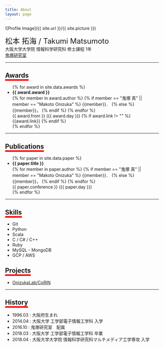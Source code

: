 ```yaml
---
title: About
layout: page
---
```

![Profile Image]({{ site.url }}/{{ site.picture }})

<font size="5">松本 拓海 / Takumi Matsumoto</font>
<br>
大阪大学大学院 情報科学研究科 修士課程 1年 <br>
<a href="http://www-bigdata.ist.osaka-u.ac.jp/ja/home/">鬼塚研究室</a>
<br>

---

## <span style="border-bottom: solid 5px red">Awards</span>
<ul>
{% for award in site.data.awards %}
  <li>
      <strong> {{ award.award }} </strong> <br>
	  {% for member in award.author %}
        {% if member == "鬼塚 真" || member == "Makoto Onizuka" %}
            {{member}}．
      {% else %}
            {{member}}，
        {% endif %}
	  {% endfor %} <br>
	  {{ award.from }} ({{ award.day }})
    {% if award.link != "" %}
      {{award.link}}
    {% endif %}
  </li>
{% endfor %}
</ul>

---

## <span style="border-bottom: solid 5px red">Publications</span>

<ul>
{% for paper in site.data.paper %}
  <li>
      <strong> {{ paper.title }} </strong> <br>
	  {% for member in paper.author %}
	  		{% if member == "鬼塚 真" || member == "Makoto Onizuka" %}
            {{member}}．
        {% else %}
            {{member}}，
        {% endif %}
	  {% endfor %} <br>
	  {{ paper.conference }} ({{ paper.day }})
  </li>
{% endfor %}
</ul>

---

## <span style="border-bottom: solid 5px red">Skills</span>
<ul class="skill-list">
	<li>Git</li>
	<li>Python</li>
	<li>Scala</li>
	<li>C / C# / C++</li>
  <li>Ruby</li>
	<li>MySQL - MongoDB</li>
  <li>GCP / AWS</li>
</ul>

## <span style="border-bottom: solid 5px red">Projects</span>
<ul>
	<li><a href="https://github.com/OnizukaLab/CoRIN">OnizukaLab/CoRIN</a></li>
</ul>

---

## <span style="border-bottom: solid 5px red">History</span>
- 1996.03 : 大阪府生まれ
- 2014.04 : 大阪大学 工学部電子情報工学科 入学
- 2016.10 : 鬼塚研究室　配属
- 2018.03 : 大阪大学 工学部電子情報工学科 卒業
- 2018.04 : 大阪大学大学院 情報科学研究科マルチメディア工学専攻 入学
